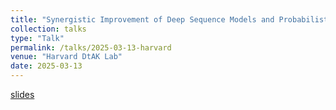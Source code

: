 ```yaml
---
title: "Synergistic Improvement of Deep Sequence Models and Probabilistic Modelling"
collection: talks
type: "Talk"
permalink: /talks/2025-03-13-harvard
venue: "Harvard DtAK Lab"
date: 2025-03-13
---
```


[slides](https://github.com/chenw20/wenlongchen.github.io/blob/master/_talks/synergistic_pdf.pdf)
